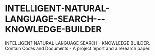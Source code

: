 # INTELLIGENT-NATURAL-LANGUAGE-SEARCH---KNOWLEDGE-BUILDER
INTELLIGENT NATURAL LANGUAGE  SEARCH - KNOWLEDGE BUILDER. Contain Codes and Documents - A project report and a research paper.

